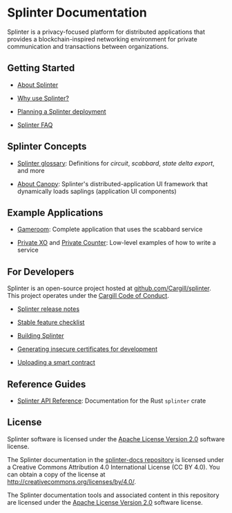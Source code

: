 # Splinter Documentation

Splinter is a privacy-focused platform for distributed applications that
provides a blockchain-inspired networking environment for private communication
and transactions between organizations.

## Getting Started

  * [About Splinter](https://github.com/Cargill/splinter/blob/master/README.md)

  * [Why use Splinter?](concepts/why_splinter.md)

  * [Planning a Splinter deployment](howto/planning_splinter_deployment.md)

  * [Splinter FAQ](faq/faq.md)

## Splinter Concepts

  * [Splinter glossary](glossary/glossary.md): Definitions for _circuit_, _scabbard_,
    _state delta export_, and more

  * [About Canopy](concepts/about_canopy.md): Splinter's distributed-application
    UI framework that dynamically loads saplings (application UI components)

## Example Applications

  * [Gameroom](https://github.com/Cargill/splinter/blob/master/examples/gameroom/README.md):
    Complete application that uses the scabbard service

  * [Private XO](https://github.com/Cargill/splinter/blob/master/examples/private_xo/README.md)
    and
    [Private Counter](https://github.com/Cargill/splinter/blob/master/examples/private_counter/README.md):
    Low-level examples of how to write a service

## For Developers

Splinter is an open-source project hosted at
[github.com/Cargill/splinter](https://github.com/Cargill/splinter).
This project operates under the [Cargill Code of
Conduct](https://github.com/Cargill/code-of-conduct/blob/master/code-of-conduct.md).

  * [Splinter release
    notes](https://github.com/Cargill/splinter/blob/master/RELEASE_NOTES.md)

  * [Stable feature checklist](community/stable_feature_checklist.md)

  * [Building Splinter](https://github.com/Cargill/splinter/blob/master/README.md#building-splinter)

  * [Generating insecure certificates for development](howto/generating_insecure_certificates_for_development.md)

  * [Uploading a smart contract](howto/uploading_smart_contract.md)

## Reference Guides

  * [Splinter API Reference](https://docs.rs/splinter):
    Documentation for the Rust `splinter` crate

## License

Splinter software is licensed under the [Apache License Version
2.0](https://github.com/Cargill/splinter/blob/master/LICENSE) software license.

The Splinter documentation in the
[splinter-docs repository](https://github.com/Cargill/splinter-docs)
is licensed under a Creative Commons Attribution 4.0 International License
(CC BY 4.0). You can obtain a copy of the license at
<http://creativecommons.org/licenses/by/4.0/>.

The Splinter documentation tools and associated content in this repository are
licensed under the [Apache License Version
2.0](https://github.com/Cargill/splinter/blob/master/LICENSE) software license.
